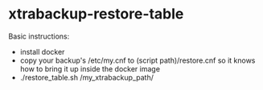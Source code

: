 # xtrabackup-restore-table

Basic instructions:
- install docker
- copy your backup's /etc/my.cnf to (script path)/restore.cnf so it knows how to bring it up inside the docker image
- ./restore_table.sh /my_xtrabackup_path/
